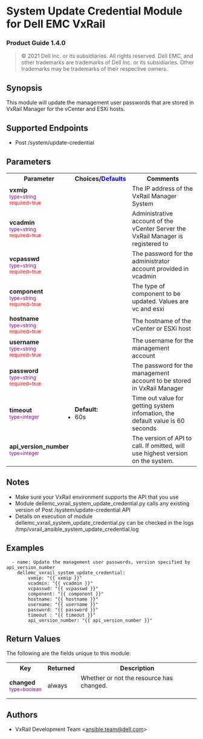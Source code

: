 **System Update Credential Module for Dell EMC VxRail**
=========================================
### Product Guide 1.4.0

> © 2021 Dell Inc. or its subsidiaries. All rights reserved. Dell 
> EMC, and other trademarks are trademarks of Dell Inc. or its 
> subsidiaries. Other trademarks may be trademarks of their respective owners. 

Synopsis
--------
This module will update the management user passwords that are stored in VxRail Manager for the vCenter and ESXi hosts.

Supported Endpoints
--------
* Post /system/update-credential

Parameters
----------

<table  border=0 cellpadding=0 class="documentation-table">
    <tr>
        <th colspan="1">Parameter</th>
        <th>Choices/<font color="blue">Defaults</font></th>
                    <th width="100%">Comments</th>
    </tr>
                            <tr>
                                                            <td colspan="1">
                <div class="ansibleOptionAnchor" id="parameter-host_name"></div>
                <b>vxmip</b>
                <a class="ansibleOptionLink" href="#parameter-host_name" title="Permalink to this option"></a>
                <div style="font-size: small">
                    <span style="color: purple">type=string</span>
                    <br>
                    <span style="color: red">required=true</span>                    </div>
                                                    </td>
                            <td>
                                                                                                                                                        </td>
                                                            <td>
                                        <div></div>
                                        <div>The IP address of the VxRail Manager System</div>
                                                    </td>
        </tr>
                            <tr>
                                                            <td colspan="1">
                <div class="ansibleOptionAnchor" id="parameter-host_name"></div>
                <b>vcadmin</b>
                <a class="ansibleOptionLink" href="#parameter-host_name" title="Permalink to this option"></a>
                <div style="font-size: small">
                    <span style="color: purple">type=string</span>
                    <br>
                    <span style="color: red">required=true</span>                    </div>
                                                    </td>
                            <td>
                                                                                                                                                        </td>
                                                            <td>
                                        <div></div>
                                        <div>Administrative account of the vCenter Server the VxRail Manager is registered to</div>
                                                    </td>
        </tr>
<tr>
                                                            <td colspan="1">
                <div class="ansibleOptionAnchor" id="parameter-host_name"></div>
                <b>vcpasswd</b>
                <a class="ansibleOptionLink" href="#parameter-host_name" title="Permalink to this option"></a>
                <div style="font-size: small">
                    <span style="color: purple">type=string</span>
                    <br>
                    <span style="color: red">required=true</span>                    </div>
                                                    </td>
                            <td>
                                                                                                                                                        </td>
                                                            <td>
                                        <div></div>
                                        <div>The password for the administrator account provided in vcadmin</div>
                                                    </td>
        </tr>
<tr>
                                                            <td colspan="1">
                <div class="ansibleOptionAnchor" id="parameter-host_name"></div>
                <b>component</b>
                <a class="ansibleOptionLink" href="#parameter-host_name" title="Permalink to this option"></a>
                <div style="font-size: small">
                    <span style="color: purple">type=string</span>
                    <br>
                    <span style="color: red">required=true</span>                    </div>
                                                    </td>
                            <td>
                                                                                                                                                        </td>
                                                            <td>
                                        <div></div>
                                        <div>The type of component to be updated. Values are vc and esxi</div>
                                                    </td>
        </tr>
<tr>
                                                            <td colspan="1">
                <div class="ansibleOptionAnchor" id="parameter-host_name"></div>
                <b>hostname</b>
                <a class="ansibleOptionLink" href="#parameter-host_name" title="Permalink to this option"></a>
                <div style="font-size: small">
                    <span style="color: purple">type=string</span>
                    <br>
                    <span style="color: red">required=true</span>                    </div>
                                                    </td>
                            <td>
                                                                                                                                                        </td>
                                                            <td>
                                        <div></div>
                                        <div>The hostname of the vCenter or ESXi host</div>
                                                    </td>
        </tr>
<tr>
                                                            <td colspan="1">
                <div class="ansibleOptionAnchor" id="parameter-host_name"></div>
                <b>username</b>
                <a class="ansibleOptionLink" href="#parameter-host_name" title="Permalink to this option"></a>
                <div style="font-size: small">
                    <span style="color: purple">type=string</span>
                    <br>
                    <span style="color: red">required=true</span>                    </div>
                                                    </td>
                            <td>
                                                                                                                                                        </td>
                                                            <td>
                                        <div></div>
                                        <div>The username for the management account</div>
                                                    </td>
        </tr>
<tr>
                                                            <td colspan="1">
                <div class="ansibleOptionAnchor" id="parameter-host_name"></div>
                <b>password</b>
                <a class="ansibleOptionLink" href="#parameter-host_name" title="Permalink to this option"></a>
                <div style="font-size: small">
                    <span style="color: purple">type=string</span>
                    <br>
                    <span style="color: red">required=true</span>                    </div>
                                                    </td>
                            <td>
                                                                                                                                                        </td>
                                                            <td>
                                        <div></div>
                                        <div>The password for the management account to be stored in VxRail Manager</div>
                                                    </td>
        </tr>
<tr>
                                                            <td colspan="1">
                <div class="ansibleOptionAnchor" id="parameter-state"></div>
                <b>timeout</b>
                <a class="ansibleOptionLink" href="#parameter-state" title="Permalink to this option"></a>
                <div style="font-size: small">
                    <span style="color: purple">type=integer</span>
                    <br>
                    <span style="color: red"></span>                    </div>
                                                    </td>
                            <td>
                                                                                                                        <ul style="margin: 0; padding: 0"><b>Default:</b>
                                                                                                                                                            <li>60s</li>
                                                                                </ul>
                                                                        </td>
                                                            <td>
                                        <div></div>
                                        <div>Time out value for getting system infomation, the default value is 60 seconds</div>
                                        <div></div>
                                                    </td>
        </tr>
<tr>
                                                            <td colspan="1">
                <div class="ansibleOptionAnchor" id="parameter-state"></div>
                <b>api_version_number</b>
                <a class="ansibleOptionLink" href="#parameter-state" title="Permalink to this option"></a>
                <div style="font-size: small">
                    <span style="color: purple">type=integer</span>
                    <br>
                    <span style="color: red"></span>                    </div>
                                                    </td>
                            <td>
                                                                        </td>
                                                            <td>
                                        <div></div>
                                        <div>The version of API to call. If omitted, will use highest version on the system.</div>
                                        <div></div>
                                                    </td>
        </tr>
                    </table>

Notes
-----
- Make sure your VxRail environment supports the API that you use
- Module dellemc_vxrail_system_update_credential.py calls any existing version of Post /system/update-credential API
- Details on execution of module dellemc_vxrail_system_update_credential.py can be checked in the logs /tmp/vxrail_ansible_system_update_credential.log


Examples
--------

``` yaml+jinja
  - name: Update the management user passwords, version specified by api_version_number
    dellemc_vxrail_system_update_credential:
        vxmip: "{{ vxmip }}"
        vcadmin: "{{ vcadmin }}"
        vcpasswd: "{{ vcpasswd }}"
        component: "{{ component }}"
        hostname: "{{ hostname }}"
        username: "{{ username }}"
        password: "{{ password }}"
        timeout : "{{ timeout }}"
        api_version_number: "{{ api_version_number }}"
```

Return Values
-------------

The following are the fields unique to this module:

<table border=0 cellpadding=0 class="documentation-table">
    <tr>
        <th colspan="3">Key</th>
        <th>Returned</th>
        <th width="100%">Description</th>
    </tr>
    <tr>
        <td colspan="3">
            <div class="ansibleOptionAnchor" id="return-changed"></div>
            <b>changed</b>
            <a class="ansibleOptionLink" href="#return-changed" title="Permalink to this return value"></a>
            <div style="font-size: small">
                <span style="color: purple">type=boolean</span>
            </div>
        </td>
        <td>always</td>
        <td>
            <div>Whether or not the resource has changed.</div>
            <br/>
        </td>
    </tr>
</table>

Authors
-------

-   VxRail Development Team &lt;<ansible.team@dell.com>&gt;
